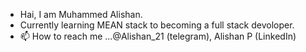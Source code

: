 - Hai, I am Muhammed Alishan.
- Currently learning MEAN stack to becoming a full stack devoloper.
- 📫 How to reach me ...@Alishan_21 (telegram), Alishan P (LinkedIn)
<!---
alishan021/alishan021 is a ✨ special ✨ repository because its `README.md` (this file) appears on your GitHub profile.
You can click the Preview link to take a look at your changes.
--->
